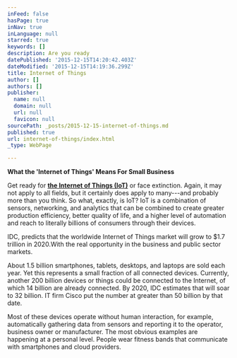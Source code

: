 ```yaml
---
inFeed: false
hasPage: true
inNav: true
inLanguage: null
starred: true
keywords: []
description: Are you ready
datePublished: '2015-12-15T14:20:42.403Z'
dateModified: '2015-12-15T14:19:36.299Z'
title: Internet of Things
author: []
authors: []
publisher:
  name: null
  domain: null
  url: null
  favicon: null
sourcePath: _posts/2015-12-15-internet-of-things.md
published: true
url: internet-of-things/index.html
_type: WebPage

---
```

**What the 'Internet of Things' Means For Small Business**

Get ready for [**the Internet
of Things (IoT)**][0] or face extinction. Again, it may not apply to all
fields, but it certainly does apply to many---and probably more than you think.
So what, exactly, is IoT? IoT is a combination of sensors, networking, and
analytics that can be combined to create greater production efficiency, better
quality of life, and a higher level of automation and reach to literally
billions of consumers through their devices.

IDC, predicts that the worldwide Internet of Things market
will grow to $1.7 trillion in 2020.With the real opportunity in the business
and public sector markets.

About 1.5 billion smartphones, tablets, desktops, and
laptops are sold each year. Yet this represents a small fraction of all
connected devices. Currently, another 200 billion devices or things could be
connected to the Internet, of which 14 billion are already connected. By 2020,
IDC estimates that will soar to 32 billion. IT firm Cisco put the number at
greater than 50 billion by that date.

Most of these devices operate without human interaction, for
example, automatically gathering data from sensors and reporting it to the
operator, business owner or manufacturer. The most obvious examples are
happening at a personal level. People wear fitness bands that communicate with
smartphones and cloud providers. 

[0]: http://www.webopedia.com/TERM/I/internet_of_things.html
